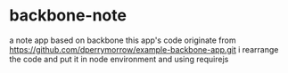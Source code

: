 # backbone-note
a note app based on backbone
this app's code originate from https://github.com/dperrymorrow/example-backbone-app.git
i rearrange the code and put it in node environment and using requirejs
